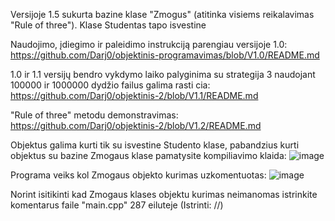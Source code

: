 Versijoje 1.5 sukurta bazine klase "Zmogus"  (atitinka visiems reikalavimas "Rule of three"). Klase Studentas tapo isvestine

Naudojimo, įdiegimo ir paleidimo instrukciją parengiau versijoje 1.0: https://github.com/Darj0/objektinis-programavimas/blob/V1.0/README.md

1.0 ir 1.1 versijų bendro vykdymo laiko palyginima su strategija 3 naudojant 100000 ir 1000000 dydžio failus galima rasti cia: https://github.com/Darj0/objektinis-2/blob/V1.1/README.md





"Rule of three" metodu demonstravimas:  https://github.com/Darj0/objektinis-2/blob/V1.2/README.md

Objektus galima kurti tik su isvestine Studento klase, pabandzius kurti objektus su bazine Zmogaus klase pamatysite kompiliavimo klaida:
![image](https://github.com/user-attachments/assets/8331cab5-dcc5-4a0a-bb94-59eaf4b9891d)



Programa veiks kol Zmogaus objekto kurimas uzkomentuotas:
![image](https://github.com/user-attachments/assets/29d9dfc1-7b18-4187-ab22-4b9bb6e0c48d)

Norint isitikinti kad Zmogaus klases objektu kurimas neimanomas istrinkite komentarus faile "main.cpp" 287 eiluteje (Istrinti: //)
